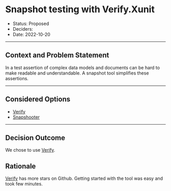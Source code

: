 # Snapshot testing with Verify.Xunit

* Status: Proposed
* Deciders:
* Date: 2022-10-20

---

## Context and Problem Statement

In a test assertion of complex data models and documents can be hard to make readable and understandable. A snapshot tool simplifies these assertions.

---

## Considered Options

* [Verify](https://github.com/VerifyTests/Verify)
* [Snapshooter](https://github.com/SwissLife-OSS/snapshooter)

---

## Decision Outcome

We chose to use [Verify](https://github.com/VerifyTests/Verify).

## Rationale

[Verify](https://github.com/VerifyTests/Verify) has more stars on Github. Getting started with the tool was easy and took few minutes.
